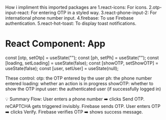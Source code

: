 How i impliment this 
imported packages are 
1.react-icons: For icons.
2.otp-input-react: For entering OTP in a styled way.
3.react-phone-input-2: For international phone number input.
4.firebase: To use Firebase authentication.
5.react-hot-toast: To display toast notifications.

# React Component: App
const [otp, setOtp] = useState("");
const [ph, setPh] = useState("");
const [loading, setLoading] = useState(false);
const [showOTP, setShowOTP] = useState(false);
const [user, setUser] = useState(null);

These control:
otp: the OTP entered by the user
ph: the phone number entered
loading: whether an action is in progress
showOTP: whether to show the OTP input
user: the authenticated user (if successfully logged in)


💡 Summary Flow:
User enters a phone number ➡️ clicks Send OTP.
reCAPTCHA gets triggered invisibly.
Firebase sends OTP.
User enters OTP ➡️ clicks Verify.
Firebase verifies OTP ➡️ shows success message.

